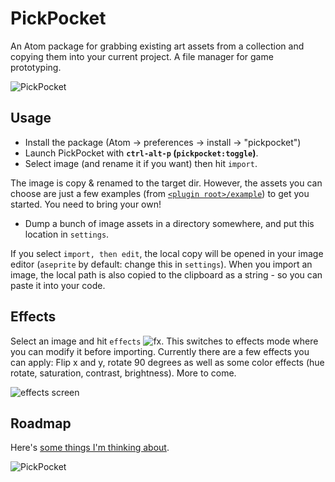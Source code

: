 # PickPocket

An Atom package for grabbing existing art assets from a collection and copying them into your current project. A file manager for game prototyping.

![PickPocket](https://cloud.githubusercontent.com/assets/129330/17072386/ca12ef8e-5035-11e6-8626-19ccd95f3266.gif)

## Usage

* Install the package (Atom -> preferences -> install -> "pickpocket")
* Launch PickPocket with **`ctrl-alt-p` (`pickpocket:toggle`)**.
* Select image (and rename it if you want) then hit `import`.

The image is copy & renamed to the target dir. However, the assets you can choose are just a few examples (from [`<plugin root>/example`](https://github.com/mrspeaker/pickpocket/tree/master/example)) to get you started. You need to bring your own!

* Dump a bunch of image assets in a directory somewhere, and put this location in `settings`.

If you select `import, then edit`, the local copy will be opened in your image editor (`aseprite` by default: change this in `settings`). When you import an image, the local path is also copied to the clipboard as a string - so you can paste it into your code.

## Effects

Select an image and hit `effects` ![fx](https://cloud.githubusercontent.com/assets/129330/23103327/c67b95ee-f687-11e6-8fd7-3de171d18687.png). This switches to effects mode where you can modify it before importing.
Currently there are a few effects you can apply: Flip x and y, rotate 90 degrees as well as some color effects (hue rotate, saturation, contrast, brightness). More to come.

![effects screen](https://cloud.githubusercontent.com/assets/129330/23129662/88ba08e2-f751-11e6-95c1-11e569f98264.png)

## Roadmap

Here's [some things I'm thinking about](https://github.com/mrspeaker/pickpocket/issues/3).

![PickPocket](https://cloud.githubusercontent.com/assets/129330/17072516/e57a0e00-5036-11e6-9293-493de4d643b1.png)
